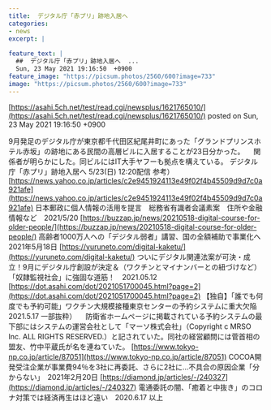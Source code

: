 ```yaml
---
title:  デジタル庁「赤プリ」跡地入居へ  
categories:
- news
excerpt: |
  
feature_text: |
  ##  デジタル庁「赤プリ」跡地入居へ  ...
  Sun, 23 May 2021 19:16:50  +0900
feature_image: "https://picsum.photos/2560/600?image=733"
image: "https://picsum.photos/2560/600?image=733"
---
```


[https://asahi.5ch.net/test/read.cgi/newsplus/1621765010/](https://asahi.5ch.net/test/read.cgi/newsplus/1621765010/)
posted on Sun, 23 May 2021 19:16:50  +0900

<!--more-->

9月発足のデジタル庁が東京都千代田区紀尾井町にあった「グランドプリンスホテル赤坂」の跡地にある民間の高層ビルに入居することが23日分かった。 　関係者が明らかにした。同ビルにはIT大手ヤフーも拠点を構えている。 デジタル庁「赤プリ」跡地入居へ 5/23(日) 12:20配信 参考） [https://news.yahoo.co.jp/articles/c2e9451924113e49f02f4b45509d9d7c0a921afe](https://news.yahoo.co.jp/articles/c2e9451924113e49f02f4b45509d9d7c0a921afe) 日本郵政に個人情報の活用を提言　総務省有識者会議素案　住所や金融情報など　2021/5/20 [https://buzzap.jp/news/20210518-digital-course-for-older-people/](https://buzzap.jp/news/20210518-digital-course-for-older-people/) 高齢者1000万人への「デジタル弱者」講習、国の全額補助で事業化へ　2021年5月18日 [https://yuruneto.com/digital-kaketu/](https://yuruneto.com/digital-kaketu/) ついにデジタル関連法案が可決・成立！9月にデジタル庁創設が決定＆（ワクチンとマイナンバーとの紐づけなど）「奴隷監視社会」に強固な道筋！　2021.05.12 [https://dot.asahi.com/dot/2021051700045.html?page=2](https://dot.asahi.com/dot/2021051700045.html?page=2) 【独自】「誰でも何度でも予約可能」ワクチン大規模接種東京センターの予約システムに重大欠陥 2021.5.17 一部抜粋） 　防衛省ホームページに掲載されている予約システムの最下部にはシステムの運営会社として「マーソ株式会社」（Copyright c MRSO Inc. ALL RIGHTS RESERVED.）と記されていた。同社の経営顧問には菅首相の盟友、竹中平蔵氏が名を連ねていた。 [https://www.tokyo-np.co.jp/article/87051](https://www.tokyo-np.co.jp/article/87051) COCOA開発受注企業が事業費94％を3社に再委託、さらに2社に…不具合の原因企業「分からない」　2021年2月20日 [https://diamond.jp/articles/-/240327](https://diamond.jp/articles/-/240327) 電通委託の闇、「癒着と中抜き」のコロナ対策では経済再生はほど遠い　2020.6.17 以上
